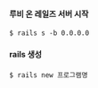 #### 루비 온 레일즈 서버 시작

```console
$ rails s -b 0.0.0.0
```

#### rails 생성

```console
$ rails new 프로그램명
```

